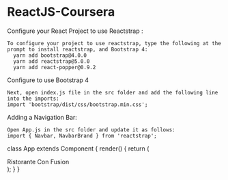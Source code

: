 # ReactJS-Coursera

Configure your React Project to use Reactstrap : 

    To configure your project to use reactstrap, type the following at the prompt to install reactstrap, and Bootstrap 4:
      yarn add bootstrap@4.0.0
      yarn add reactstrap@5.0.0
      yarn add react-popper@0.9.2
    
Configure to use Bootstrap 4

    Next, open index.js file in the src folder and add the following line into the imports:
    import 'bootstrap/dist/css/bootstrap.min.css';
    
 Adding a Navigation Bar:

    Open App.js in the src folder and update it as follows:
    import { Navbar, NavbarBrand } from 'reactstrap';

class App extends Component {
  render() {
    return (
      <div className="App">
        <Navbar dark color="primary">
          <div className="container">
            <NavbarBrand href="/">Ristorante Con Fusion</NavbarBrand>
          </div>
        </Navbar>
      </div>
    );
  }
}

